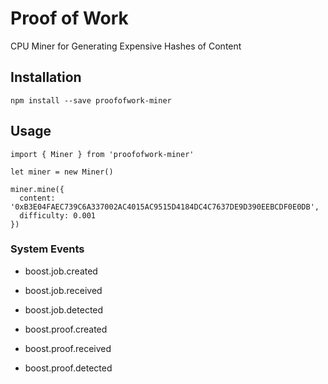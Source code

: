 
# Proof of Work

CPU Miner for Generating Expensive Hashes of Content

## Installation

```
npm install --save proofofwork-miner
```

## Usage

```
import { Miner } from 'proofofwork-miner'

let miner = new Miner()

miner.mine({
  content: '0xB3E04FAEC739C6A337002AC4015AC9515D4184DC4C7637DE9D390EEBCDF0E0DB',
  difficulty: 0.001
})

```
### System Events

- boost.job.created
- boost.job.received
- boost.job.detected

- boost.proof.created
- boost.proof.received
- boost.proof.detected

